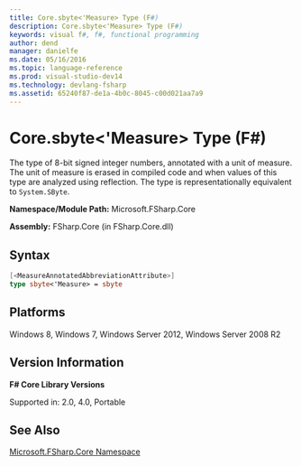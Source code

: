 ```yaml
---
title: Core.sbyte<'Measure> Type (F#)
description: Core.sbyte<'Measure> Type (F#)
keywords: visual f#, f#, functional programming
author: dend
manager: danielfe
ms.date: 05/16/2016
ms.topic: language-reference
ms.prod: visual-studio-dev14
ms.technology: devlang-fsharp
ms.assetid: 65240f87-de1a-4b0c-8045-c00d021aa7a9 
---
```


# Core.sbyte<'Measure> Type (F#)

The type of 8-bit signed integer numbers, annotated with a unit of measure. The unit of measure is erased in compiled code and when values of this type are analyzed using reflection. The type is representationally equivalent to `System.SByte`.

**Namespace/Module Path:** Microsoft.FSharp.Core

**Assembly:** FSharp.Core (in FSharp.Core.dll)


## Syntax

```fsharp
[<MeasureAnnotatedAbbreviationAttribute>]
type sbyte<'Measure> = sbyte
```

## Platforms
Windows 8, Windows 7, Windows Server 2012, Windows Server 2008 R2


## Version Information
**F# Core Library Versions**

Supported in: 2.0, 4.0, Portable

## See Also
[Microsoft.FSharp.Core Namespace](Microsoft.FSharp.Core-Namespace-%5BFSharp%5D.md)
